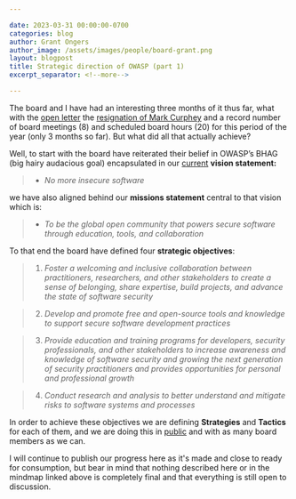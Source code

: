 ```yaml
---

date: 2023-03-31 00:00:00-0700
categories: blog
author: Grant Ongers
author_image: /assets/images/people/board-grant.png
layout: blogpost
title: Strategic direction of OWASP (part 1)
excerpt_separator: <!--more-->

---
```

The board and I have had an interesting three months of it thus far, what with the [open letter][1] the [resignation of Mark Curphey][2] and a record number of board meetings (8) and scheduled board hours (20) for this period of the year (only 3 months so far). But what did all that actually achieve?

<!--more-->

Well, to start with the board have reiterated their belief in OWASP’s BHAG (big hairy audacious goal) encapsulated in our [current][3] **vision statement:** 

> - _No more insecure software_ 

we have also aligned behind our **missions statement** central to that vision which is: 

> - _To be the global open community that powers secure software through education, tools, and collaboration_

To that end the board have defined four **strategic objectives**:

> 1. _Foster a welcoming and inclusive collaboration between practitioners, researchers, and other stakeholders to create a sense of belonging, share expertise, build projects, and advance the state of software security_

> 2. _Develop and promote free and open-source tools and knowledge to support secure software development practices_

> 3. _Provide education and training programs for developers, security professionals, and other stakeholders to increase awareness and knowledge of software security and growing the next generation of security practitioners and provides opportunities for personal and professional growth_

> 4. _Conduct research and analysis to better understand and mitigate risks to software systems and processes_

In order to achieve these objectives we are defining **Strategies** and **Tactics** for each of them, and we are doing this in [public][4] and with as many board members as we can. 

I will continue to publish our progress here as it's made and close to ready for consumption, but bear in mind that nothing described here or in the mindmap linked above is completely final and that everything is still open to discussion.

[1]: https://github.com/owasp-change/owasp-change.github.io
[2]: https://owasp.org/blog/2023/03/20/resignation-of-mark-curphey.html
[3]: https://docs.google.com/document/d/13uTO6LdXq5W7HADiA0P4QPQevyO0hzthf5KtvnFbt4s/
[4]: https://xmind.works/8K9HRBaW
